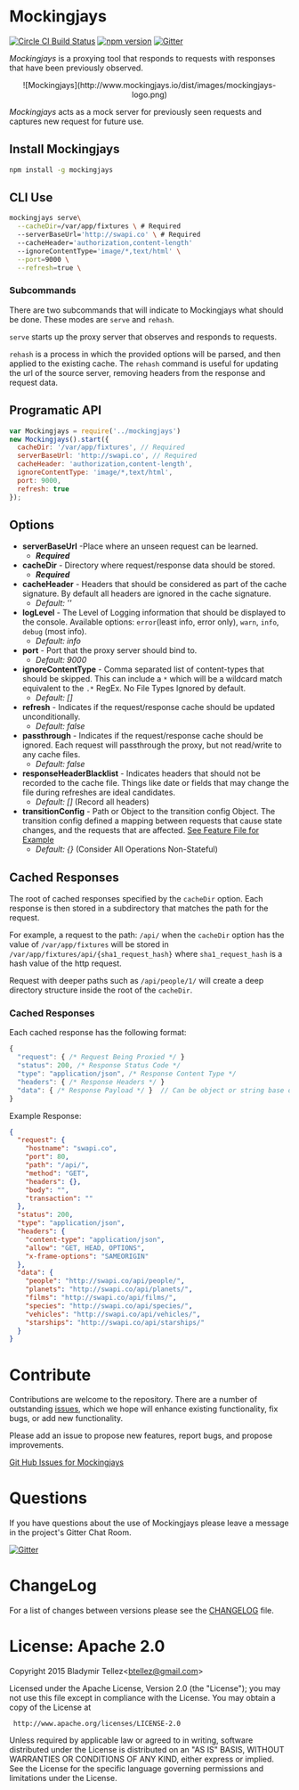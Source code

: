 Mockingjays
========================

[![Circle CI Build Status](https://circleci.com/gh/blad/mockingjays.png?circle-token=a4bd29bc70058220eb8e663e848ff4448231d79a)](https://circleci.com/gh/blad/mockingjays)
[![npm version](https://badge.fury.io/js/mockingjays.svg)](https://www.npmjs.com/package/mockingjays)
[![Gitter](https://badges.gitter.im/blad/mockingjays.svg)](https://gitter.im/blad/mockingjays?utm_source=badge&utm_medium=badge&utm_campaign=pr-badge)

*Mockingjays* is a proxying tool that responds to requests with responses that have been previously observed.

<center>
![Mockingjays](http://www.mockingjays.io/dist/images/mockingjays-logo.png)
</center>

*Mockingjays* acts as a mock server for previously seen requests and captures new request for future use.

## Install Mockingjays
```bash
npm install -g mockingjays
```

## CLI Use
```bash
mockingjays serve\
  --cacheDir=/var/app/fixtures \ # Required
  --serverBaseUrl='http://swapi.co' \ # Required
  --cacheHeader='authorization,content-length'
  --ignoreContentType='image/*,text/html' \
  --port=9000 \
  --refresh=true \
```

### Subcommands

There are two subcommands that will indicate to Mockingjays what should be done.
These modes are `serve` and `rehash`.

`serve` starts up the proxy server that observes and responds to requests.

`rehash` is a process in which the provided options will be parsed, and then applied
to the existing cache. The `rehash` command is useful for updating the url of the
source server, removing headers from the response and request data.

## Programatic API
```javascript
var Mockingjays = require('../mockingjays')
new Mockingjays().start({
  cacheDir: '/var/app/fixtures', // Required
  serverBaseUrl: 'http://swapi.co', // Required
  cacheHeader: 'authorization,content-length',
  ignoreContentType: 'image/*,text/html',
  port: 9000,
  refresh: true
});
```

## Options

- **serverBaseUrl** -Place where an unseen request can be learned.   
  - ***Required***
- **cacheDir** - Directory where request/response data should be stored.
  - ***Required***
- **cacheHeader** - Headers that should be considered as part of the cache signature. By default all headers are ignored in the cache signature.
  - *Default: ''*
- **logLevel** - The Level of Logging information that should be displayed to the console. Available options: `error`(least info, error only), `warn`, `info`, `debug` (most info).
  - *Default: info*
- **port** - Port that the proxy server should bind to.
  - *Default: 9000*
- **ignoreContentType** - Comma separated list of content-types that should be skipped. This can include a `*` which will be a wildcard match equivalent to the `.*` RegEx. No File Types Ignored by default.
  - *Default: []*
- **refresh** - Indicates if the request/response cache should be updated unconditionally.
  - *Default: false*
- **passthrough** - Indicates if the request/response cache should be ignored. Each request will passthrough the proxy, but not read/write to any cache files.
  - *Default: false*
- **responseHeaderBlacklist** - Indicates headers that should not be recorded to the cache file. Things like date or fields that may change the file during refreshes are ideal candidates.
  - *Default: []* (Record all headers)
- **transitionConfig** - Path or Object to the transition config Object. The transition config defined a mapping between requests that cause state changes, and the requests that are affected. [See Feature File for Example](features/stateful_requests.feature)
  - *Default: {}* (Consider All Operations Non-Stateful)



## Cached Responses

The root of cached responses specified by the `cacheDir` option. Each response
is then stored in a subdirectory that matches the path for the request.

For example, a request to the path: `/api/` when the `cacheDir` option has the value of `/var/app/fixtures`
will be stored in `/var/app/fixtures/api/{sha1_request_hash}` where `sha1_request_hash` is a
hash value of the http request.

Request with deeper paths such as `/api/people/1/` will create a deep directory structure
inside the root of the `cacheDir`.

### Cached Responses

Each cached response has the following format:
```javascript
{
  "request": { /* Request Being Proxied */ }
  "status": 200, /* Response Status Code */
  "type": "application/json", /* Response Content Type */
  "headers": { /* Response Headers */ }
  "data": { /* Response Payload */ }  // Can be object or string base on content type
}
```

Example Response:
```json
{
  "request": {
    "hostname": "swapi.co",
    "port": 80,
    "path": "/api/",
    "method": "GET",
    "headers": {},
    "body": "",
    "transaction": ""
  },
  "status": 200,
  "type": "application/json",
  "headers": {
    "content-type": "application/json",
    "allow": "GET, HEAD, OPTIONS",
    "x-frame-options": "SAMEORIGIN"
  },
  "data": {
    "people": "http://swapi.co/api/people/",
    "planets": "http://swapi.co/api/planets/",
    "films": "http://swapi.co/api/films/",
    "species": "http://swapi.co/api/species/",
    "vehicles": "http://swapi.co/api/vehicles/",
    "starships": "http://swapi.co/api/starships/"
  }
}
```

# Contribute

Contributions are welcome to the repository. There are a number of outstanding [issues](https://github.com/blad/mockingjays/issues), which we hope will enhance existing functionality, fix bugs, or add new functionality.

Please add an issue to propose new features, report bugs, and propose improvements.

[Git Hub Issues for Mockingjays](https://github.com/blad/mockingjays/issues)

# Questions

If you have questions about the use of Mockingjays please leave a message in the project's Gitter Chat Room.

[![Gitter](https://badges.gitter.im/blad/mockingjays.svg)](https://gitter.im/blad/mockingjays?utm_source=badge&utm_medium=badge&utm_campaign=pr-badge)

# ChangeLog

For a list of changes between versions please see the [CHANGELOG](./CHANGELOG.md) file.

# License: Apache 2.0
Copyright 2015 Bladymir Tellez\<btellez@gmail.com\>

 Licensed under the Apache License, Version 2.0 (the "License");
 you may not use this file except in compliance with the License.
 You may obtain a copy of the License at

     http://www.apache.org/licenses/LICENSE-2.0

 Unless required by applicable law or agreed to in writing, software
 distributed under the License is distributed on an "AS IS" BASIS,
 WITHOUT WARRANTIES OR CONDITIONS OF ANY KIND, either express or implied.
 See the License for the specific language governing permissions and
 limitations under the License.
